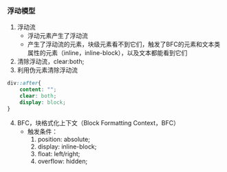 ### 浮动模型
1. 浮动流
    * 浮动元素产生了浮动流
    * 产生了浮动流的元素，块级元素看不到它们，触发了BFC的元素和文本类属性的元素（inline，inline-block），以及文本都能看到它们
2. 清除浮动流，clear:both;
3. 利用伪元素清除浮动流
````css
div::after{
    content: ""; 
    clear: both; 
    display: block;
}
````
4. BFC，块格式化上下文（Block Formatting Context，BFC）
    * 触发条件：
        1. position: absolute;
        2. display: inline-block;
        3. float: left/right;
        4. overflow: hidden; 
